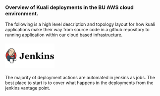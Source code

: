 ### Overview of Kuali deployments in the BU AWS cloud environment.

The following is a high level description and topology layout for how kuali applications make their way from source code in a github repository to running application within our cloud based infrastructure.

#### <img src="images\jenkins1.png" alt="jenkins1" style="zoom:50%;" />

The majority of deployment actions are automated in jenkins as jobs. The best place to start is to cover what happens in the deployments from the jenkins vantage point.

